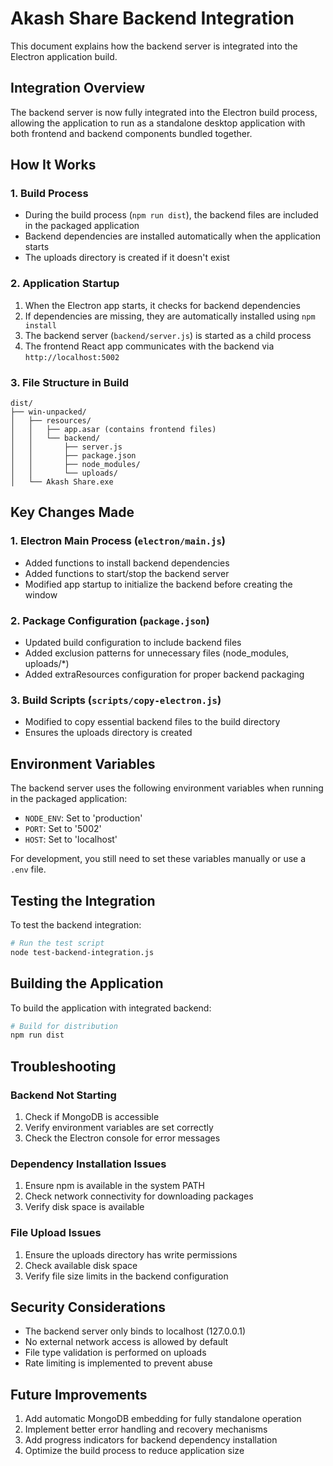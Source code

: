 # Akash Share Backend Integration

This document explains how the backend server is integrated into the Electron application build.

## Integration Overview

The backend server is now fully integrated into the Electron build process, allowing the application to run as a standalone desktop application with both frontend and backend components bundled together.

## How It Works

### 1. Build Process
- During the build process (`npm run dist`), the backend files are included in the packaged application
- Backend dependencies are installed automatically when the application starts
- The uploads directory is created if it doesn't exist

### 2. Application Startup
1. When the Electron app starts, it checks for backend dependencies
2. If dependencies are missing, they are automatically installed using `npm install`
3. The backend server (`backend/server.js`) is started as a child process
4. The frontend React app communicates with the backend via `http://localhost:5002`

### 3. File Structure in Build
```
dist/
├── win-unpacked/
│   ├── resources/
│   │   ├── app.asar (contains frontend files)
│   │   └── backend/
│   │       ├── server.js
│   │       ├── package.json
│   │       ├── node_modules/
│   │       └── uploads/
│   └── Akash Share.exe
```

## Key Changes Made

### 1. Electron Main Process (`electron/main.js`)
- Added functions to install backend dependencies
- Added functions to start/stop the backend server
- Modified app startup to initialize the backend before creating the window

### 2. Package Configuration (`package.json`)
- Updated build configuration to include backend files
- Added exclusion patterns for unnecessary files (node_modules, uploads/*)
- Added extraResources configuration for proper backend packaging

### 3. Build Scripts (`scripts/copy-electron.js`)
- Modified to copy essential backend files to the build directory
- Ensures the uploads directory is created

## Environment Variables

The backend server uses the following environment variables when running in the packaged application:
- `NODE_ENV`: Set to 'production'
- `PORT`: Set to '5002'
- `HOST`: Set to 'localhost'

For development, you still need to set these variables manually or use a `.env` file.

## Testing the Integration

To test the backend integration:

```bash
# Run the test script
node test-backend-integration.js
```

## Building the Application

To build the application with integrated backend:

```bash
# Build for distribution
npm run dist
```

## Troubleshooting

### Backend Not Starting
1. Check if MongoDB is accessible
2. Verify environment variables are set correctly
3. Check the Electron console for error messages

### Dependency Installation Issues
1. Ensure npm is available in the system PATH
2. Check network connectivity for downloading packages
3. Verify disk space is available

### File Upload Issues
1. Ensure the uploads directory has write permissions
2. Check available disk space
3. Verify file size limits in the backend configuration

## Security Considerations

- The backend server only binds to localhost (127.0.0.1)
- No external network access is allowed by default
- File type validation is performed on uploads
- Rate limiting is implemented to prevent abuse

## Future Improvements

1. Add automatic MongoDB embedding for fully standalone operation
2. Implement better error handling and recovery mechanisms
3. Add progress indicators for backend dependency installation
4. Optimize the build process to reduce application size